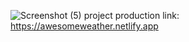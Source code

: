 ![Screenshot (5)](https://user-images.githubusercontent.com/42654690/100673619-a8163400-335b-11eb-8a19-38dd3bd95473.png)
project production link: https://awesomeweather.netlify.app
